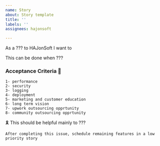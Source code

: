 ```yaml
---
name: Story
about: Story template
title: ''
labels: ''
assignees: hajonsoft

---
```


As a ??? to HAJonSoft I want to 

This can be done when ???

### Acceptance Criteria 🎯
```
1- performance
2- security
3- logging
4- deployment
5- marketing and customer education
6- long term vision
7- upwork outsourcing opprtunity
8- community outsourcing opprtunity
```
🎗️ This should be helpful mainly to ???

`After completing this issue, schedule remaining features in a low priority story`
